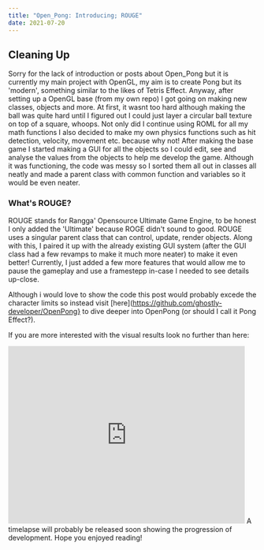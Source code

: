 ```yaml
---
title: "Open_Pong: Introducing; ROUGE"
date: 2021-07-20
---
```

## Cleaning Up
Sorry for the lack of introduction or posts about Open_Pong but it is currently my main project with OpenGL, my aim is to create Pong but its 'modern', something similar to the likes of Tetris Effect. Anyway, after setting up a OpenGL base (from my own repo) I got going on making new classes, objects and more.
At first, it wasnt too hard although making the ball was quite hard until I figured out I could just layer a circular ball texture on top of a square, whoops. Not only did I continue using ROML for all my math functions I also decided to make my own physics functions such as hit detection, velocity, movement etc. because why not!
After making the base game I started making a GUI for all the objects so I could edit, see and analyse the values from the objects to help me develop the game. Although it was functioning, the code was messy so I sorted them all out in classes all neatly and made a parent class with common function and variables so it would be even neater.

### What's ROUGE?
ROUGE stands for Rangga' Opensource Ultimate Game Engine, to be honest I only added the 'Ultimate' because ROGE didn't sound to good. ROUGE uses a singular parent class that can control, update, render objects. Along with this, I paired it up with the already existing GUI system (after the GUI class had a few revamps to make it much more neater) to make it even better!
Currently, I just added a few more features that would allow me to pause the gameplay and use a framestepp in-case I needed to see details up-close.

Although i would love to show the code this post would probably excede the character limits so instead visit [here](https://github.com/ghostly-developer/OpenPong} to dive deeper into OpenPong (or should I call it Pong Effect?).

If you are more interested with the visual results look no further than here:
<iframe width="480" height="360" src="https://youtu.be/8rwLLN-M9Bk" frameborder="0"> </iframe>
A timelapse will probably be released soon showing the progression of development.
Hope you enjoyed reading!
